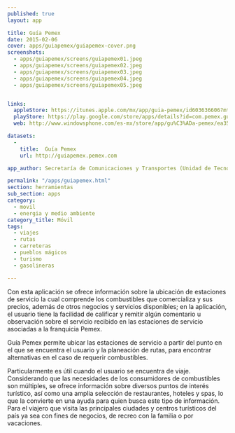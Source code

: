 ```yaml
---
published: true
layout: app

title: Guía Pemex
date: 2015-02-06
cover: apps/guiapemex/guiapemex-cover.png
screenshots:
  - apps/guiapemex/screens/guiapemex01.jpeg
  - apps/guiapemex/screens/guiapemex02.jpeg
  - apps/guiapemex/screens/guiapemex03.jpeg
  - apps/guiapemex/screens/guiapemex04.jpeg
  - apps/guiapemex/screens/guiapemex05.jpeg


links:
  appleStore: https://itunes.apple.com/mx/app/guia-pemex/id603636606?mt=8
  playStore: https://play.google.com/store/apps/details?id=com.pemex.guiapemex&hl=es_419
  web: http://www.windowsphone.com/es-mx/store/app/gu%C3%ADa-pemex/ea35541b-a5a0-4436-bed1-ecbcc0cf7990

datasets:
  -
    title:  Guía Pemex
    url: http://guiapemex.pemex.com

app_author: Secretaría de Comunicaciones y Transportes (Unidad de Tecnologías de Información y Comunicación)

permalink: "/apps/guiapemex.html"
section: herramientas
sub_section: apps
category:
  - movil
  - energia y medio ambiente
category_title: Móvil
tags:
  - viajes
  - rutas
  - carreteras
  - pueblos mágicos
  - turismo
  - gasolineras

---
```


Con esta aplicación se ofrece información sobre la ubicación de estaciones de servicio la cual comprende los combustibles que comercializa y sus precios, además de otros negocios y servicios disponibles; en la aplicación, el usuario tiene la facilidad de calificar y remitir algún comentario u observación sobre el servicio recibido en las estaciones de servicio asociadas a la franquicia Pemex.

Guía Pemex permite ubicar las estaciones de servicio a partir del punto en el que se encuentra el usuario y la planeación de rutas, para encontrar alternativas en el caso de requerir combustibles.

Particularmente es útil cuando el usuario se encuentra de viaje. Considerando que las necesidades de los consumidores de combustibles son múltiples, se ofrece información sobre diversos puntos de interés turístico, así como una amplia selección de restaurantes, hoteles y spas, lo que la convierte en una ayuda para quien busca este tipo de información. Para el viajero que visita las principales ciudades y centros turísticos del país ya sea con fines de negocios, de recreo con la familia o por vacaciones.
